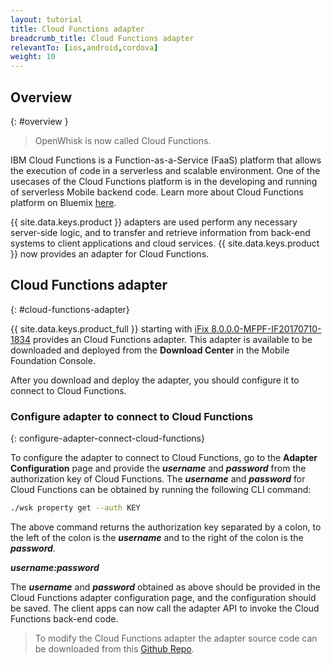 ```yaml
---
layout: tutorial
title: Cloud Functions adapter
breadcrumb_title: Cloud Functions adapter
relevantTo: [ios,android,cordova]
weight: 10
---
```

<!-- NLS_CHARSET=UTF-8 -->
## Overview
{: #overview }

> OpenWhisk is now called Cloud Functions.

IBM Cloud Functions is a Function-as-a-Service (FaaS) platform that allows the execution of code in a serverless and scalable environment. One of the usecases of the Cloud Functions platform is in the developing and running of serverless Mobile backend code. Learn more about Cloud Functions platform on Bluemix [here](https://console.bluemix.net/openwhisk/?env_id=ibm:yp:us-south).

{{ site.data.keys.product }} adapters are used perform any necessary server-side logic, and to transfer and retrieve information from back-end systems to client applications and cloud services. {{ site.data.keys.product }} now provides an adapter for Cloud Functions.

##  Cloud Functions adapter
{: #cloud-functions-adapter}

{{ site.data.keys.product_full }} starting with [iFix 8.0.0.0-MFPF-IF20170710-1834](https://mobilefirstplatform.ibmcloud.com/blog/2017/07/11/8-0-ifix-release/) provides an Cloud Functions adapter. This adapter is available to be downloaded and deployed from the **Download Center** in the Mobile Foundation Console.

After you download and deploy the adapter, you should configure it to connect to Cloud Functions.

### Configure adapter to connect to Cloud Functions
{: configure-adapter-connect-cloud-functions}

To configure the adapter to connect to Cloud Functions, go to the **Adapter Configuration** page and provide the _**username**_ and _**password**_ from the authorization key of Cloud Functions. The _**username**_ and _**password**_ for Cloud Functions can be obtained by running the following CLI command:

```bash
./wsk property get --auth KEY
```

The above command returns the authorization key separated by a colon, to the left of the colon is the _**username**_ and to the right of the colon is the _**password**_.

_**username:password**_

The _**username**_ and _**password**_ obtained as above should be provided in the Cloud Functions adapter configuration page, and the configuration should be saved. The client apps can now call the adapter API to invoke the Cloud Functions back-end code.

>To modify the Cloud Functions adapter the adapter source code can be downloaded from this [Github Repo](https://github.com/mfpdev/mfp-extension-adapters).
